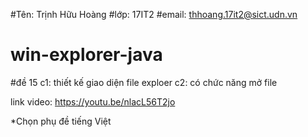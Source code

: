 #Tên: Trịnh Hữu Hoàng 
#lớp: 17IT2
#email: thhoang.17it2@sict.udn.vn
# win-explorer-java
#đề 15
c1: thiết kế giao diện file exploer
c2: có chức năng mở file

 
 link video: https://youtu.be/nlacL56T2jo

*Chọn phụ đề tiếng Việt
